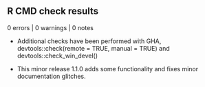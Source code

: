 ## R CMD check results

0 errors | 0 warnings | 0 notes

* Additional checks have been performed with GHA, devtools::check(remote = TRUE, manual = TRUE)
and devtools::check_win_devel()

* This minor release 1.1.0 adds some functionality and fixes minor documentation glitches.
